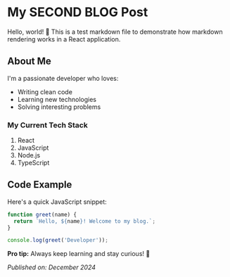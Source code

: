 # My SECOND BLOG Post

Hello, world! 👋 This is a test markdown file to demonstrate how markdown rendering works in a React application.

## About Me

I'm a passionate developer who loves:
- Writing clean code
- Learning new technologies
- Solving interesting problems

### My Current Tech Stack

1. React
2. JavaScript
3. Node.js
4. TypeScript

## Code Example

Here's a quick JavaScript snippet:

```javascript
function greet(name) {
  return `Hello, ${name}! Welcome to my blog.`;
}

console.log(greet('Developer'));
```

**Pro tip:** Always keep learning and stay curious! 🚀

*Published on: December 2024*